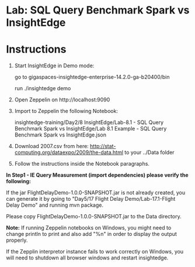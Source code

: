 # Lab: SQL Query Benchmark Spark vs InsightEdge

# Instructions

1. Start InsightEdge in Demo mode:

    go to gigaspaces-insightedge-enterprise-14.2.0-ga-b20400/bin

    run ./insightedge demo

2. Open Zeppelin on http://localhost:9090

3. Import to Zeppelin the following Notebook:

    insightedge-training/Day2/8 InsightEdge/Lab-8.1 - SQL Query Benchmark Spark vs InsightEdge/Lab 8.1 Example - SQL Query Benchmark Spark vs InsightEdge.json

4. Download 2007.csv from here: http://stat-computing.org/dataexpo/2009/the-data.html to your ../Data folder

5. Follow the instructions inside the Notebook paragraphs.

**In Step1 - IE Query Measurement (import dependencies) please verify the following:**

If the jar FlightDelayDemo-1.0.0-SNAPSHOT.jar is not already created, you can generate it by going to "Day5/17 Flight Delay Demo/Lab-17.1-Flight Delay Demo" and running mvn package.

Please copy FlightDelayDemo-1.0.0-SNAPSHOT.jar to the Data directory.

**Note:** If running Zeppelin notebooks on Windows, you might need to change println to print and also add "%n" in order to display the output properly. 

If the Zepplin interpretor instance fails to work correctly on Windows, you will need to shutdown all browser windows and restart insightedge.
